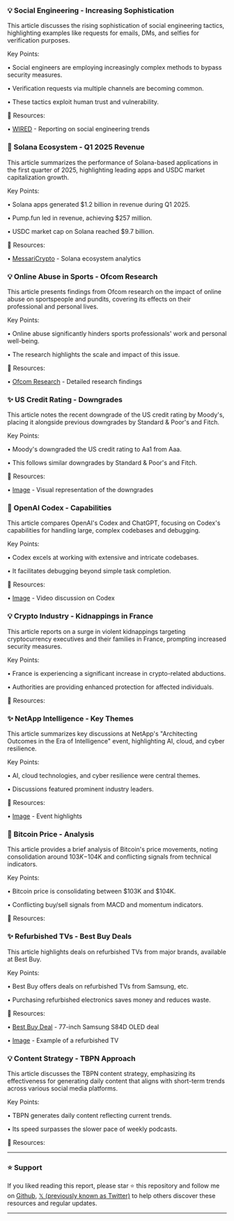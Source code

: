 ### 💡 Social Engineering - Increasing Sophistication

This article discusses the rising sophistication of social engineering tactics, highlighting examples like requests for emails, DMs, and selfies for verification purposes.


Key Points:

• Social engineers are employing increasingly complex methods to bypass security measures.


• Verification requests via multiple channels are becoming common.


• These tactics exploit human trust and vulnerability.



🔗 Resources:

• [WIRED](https://x.com/WIRED) - Reporting on social engineering trends


### 🚀 Solana Ecosystem - Q1 2025 Revenue

This article summarizes the performance of Solana-based applications in the first quarter of 2025, highlighting leading apps and USDC market capitalization growth.


Key Points:

• Solana apps generated $1.2 billion in revenue during Q1 2025.


• Pump.fun led in revenue, achieving $257 million.


• USDC market cap on Solana reached $9.7 billion.



🔗 Resources:

• [MessariCrypto](https://x.com/MessariCrypto) - Solana ecosystem analytics


### 💡 Online Abuse in Sports - Ofcom Research

This article presents findings from Ofcom research on the impact of online abuse on sportspeople and pundits, covering its effects on their professional and personal lives.


Key Points:

• Online abuse significantly hinders sports professionals' work and personal well-being.


• The research highlights the scale and impact of this issue.



🔗 Resources:

• [Ofcom Research](https://buff.ly/wcvc8Iw) - Detailed research findings


### ✨ US Credit Rating - Downgrades

This article notes the recent downgrade of the US credit rating by Moody's, placing it alongside previous downgrades by Standard & Poor's and Fitch.


Key Points:

• Moody's downgraded the US credit rating to Aa1 from Aaa.


• This follows similar downgrades by Standard & Poor's and Fitch.



🔗 Resources:

• [Image](https://pbs.twimg.com/media/GrJ0STkXoAAydWn?format=jpg&name=small) - Visual representation of the downgrades


### 🤖 OpenAI Codex - Capabilities

This article compares OpenAI's Codex and ChatGPT, focusing on Codex's capabilities for handling large, complex codebases and debugging.


Key Points:

• Codex excels at working with extensive and intricate codebases.


• It facilitates debugging beyond simple task completion.



🔗 Resources:

• [Image](https://pbs.twimg.com/amplify_video_thumb/1923488593957486593/img/MEIpnP9LHEo6SCa8.jpg) - Video discussion on Codex


### 💡 Crypto Industry - Kidnappings in France

This article reports on a surge in violent kidnappings targeting cryptocurrency executives and their families in France, prompting increased security measures.


Key Points:

• France is experiencing a significant increase in crypto-related abductions.


• Authorities are providing enhanced protection for affected individuals.



🔗 Resources:


### ✨ NetApp Intelligence - Key Themes

This article summarizes key discussions at NetApp's "Architecting Outcomes in the Era of Intelligence" event, highlighting AI, cloud, and cyber resilience.


Key Points:

• AI, cloud technologies, and cyber resilience were central themes.


• Discussions featured prominent industry leaders.



🔗 Resources:

• [Image](https://pbs.twimg.com/amplify_video_thumb/1923379541252145152/img/wS0SMYByO_o_oxta.jpg) - Event highlights


### 🚀 Bitcoin Price - Analysis

This article provides a brief analysis of Bitcoin's price movements, noting consolidation around $103K-$104K and conflicting signals from technical indicators.


Key Points:

• Bitcoin price is consolidating between $103K and $104K.


• Conflicting buy/sell signals from MACD and momentum indicators.



🔗 Resources:


### ✨ Refurbished TVs - Best Buy Deals

This article highlights deals on refurbished TVs from major brands, available at Best Buy.


Key Points:

• Best Buy offers deals on refurbished TVs from Samsung, etc.


• Purchasing refurbished electronics saves money and reduces waste.



🔗 Resources:

• [Best Buy Deal](https://bestbuy.7tiv.net/Z6m1E0) - 77-inch Samsung S84D OLED deal


• [Image](https://pbs.twimg.com/media/GrBiJofbgAAubWi?format=jpg&name=small) - Example of a refurbished TV


### 💡 Content Strategy - TBPN Approach

This article discusses the TBPN content strategy, emphasizing its effectiveness for generating daily content that aligns with short-term trends across various social media platforms.


Key Points:

• TBPN generates daily content reflecting current trends.


• Its speed surpasses the slower pace of weekly podcasts.



🔗 Resources:


---

### ⭐️ Support

If you liked reading this report, please star ⭐️ this repository and follow me on [Github](https://github.com/Drix10), [𝕏 (previously known as Twitter)](https://x.com/DRIX_10_) to help others discover these resources and regular updates.

---